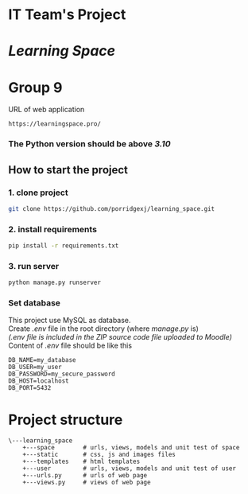 # IT Team's Project
# *Learning Space*
# Group 9
URL of web application
```
https://learningspace.pro/
```
### The Python version should be above *3.10*

## How to start the project
### 1. clone project
```bash
git clone https://github.com/porridgexj/learning_space.git
```
### 2. install requirements
```bash
pip install -r requirements.txt
```
### 3. run server
```bash
python manage.py runserver
```
### Set database
This project use MySQL as database.<br>
Create *.env* file in the root directory (where *manage.py* is)<br>
*(.env file is included in the ZIP source code file uploaded to Moodle)*<br>
Content of *.env* file should be like this
```
DB_NAME=my_database
DB_USER=my_user
DB_PASSWORD=my_secure_password
DB_HOST=localhost
DB_PORT=5432
```
# Project structure
```
\---learning_space
    +---space        # urls, views, models and unit test of space
    +---static       # css, js and images files
    +---templates    # html templates
    +---user         # urls, views, models and unit test of user
    +---urls.py      # urls of web page
    +---views.py     # views of web page
```
